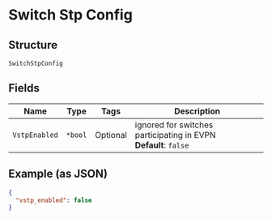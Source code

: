 
# Switch Stp Config

## Structure

`SwitchStpConfig`

## Fields

| Name | Type | Tags | Description |
|  --- | --- | --- | --- |
| `VstpEnabled` | `*bool` | Optional | ignored for switches participating in EVPN<br>**Default**: `false` |

## Example (as JSON)

```json
{
  "vstp_enabled": false
}
```

